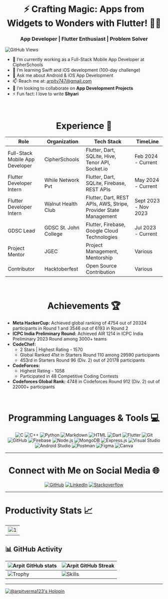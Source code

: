 <h1 align="center"> ⚡️ Crafting Magic: Apps from Widgets to Wonders with Flutter! 📱✨</h1>
<h3 align="center">App Developer | Flutter Enthusiast | Problem Solver</h3>

![GitHub Views](https://komarev.com/ghpvc/?username=arpitvermaofficial&color=0e75b6)

- 🔭 I’m currently working as a Full-Stack Mobile App Developer at CipherSchools
- 🌱 I’m learning Swift and iOS development (100-day challenge)
- 💬 Ask me about Android & iOS App Development
- 📫 Reach me at: arpitv747@gmail.com
- 👯 I’m looking to collaborate on **App Development Projects**
- ⚡ Fun fact: I love to write **Shyari**

<br>
<div align="center">

# Experience 💼

</div>

| Role                          | Organization        | Tech Stack                                                                                      | TimeLine          |
|-------------------------------|---------------------|-------------------------------------------------------------------------------------------------|-------------------|
| Full-Stack Mobile App Developer | CipherSchools        | Flutter, Dart, SQLite, Hive, Tenor API, Socket.io                                                | Feb 2024 - Current|
| Flutter Developer Intern       | While Network Pvt   | Flutter, Dart, SQLite, Firebase, REST APIs                                                      | May 2024 - Current|
| Flutter Developer Intern       | Walnut Health Club  | Flutter, Dart, REST APIs, AWS, Stripe, Provider State Management                                 | Sept 2023 - Nov 2023 |
| GDSC Lead                      | GDSC St. John College | Flutter, Firebase, Google Cloud Technologies                                                   | Jul 2023 - Current |
| Project Mentor                 | JGEC                | Project Management, Mentorship                                                                  | Various           |
| Contributor                    | Hacktoberfest       | Open Source Contribution                                                                        | Various           |


<br>
<div align="center">

# Achievements 🏆

</div>

- **Meta HackerCup:** Achieved global ranking of 4754 out of 20324 participants in Round 1 and 3546 out of 6193 in Round 2
- **ICPC India Preliminary Round:** Achieved AIR 1214 in ICPC India Preliminary 2023 Round among 3000+ teams
- **CodeChef:**
  - 2 Stars | Highest Rating - 1570
  - Global Ranked 41st in Starters Round 110 among 29590 participants
  - 453rd in Starters Round 96 (Div. 2) out of 20178 participants
- **CodeForces:**
  - Highest Rating - 1058
  - Participated in 48 Competitive Coding Contests
- **Codeforces Global Rank:** 4748 in Codeforces Round 912 (Div. 2) out of 22000+ participants

<br>
<div align="center">

# Programming Languages & Tools 💻

</div>

<div align="center">

![C](https://img.shields.io/badge/c-%2300599C.svg?style=for-the-badge&logo=c&logoColor=white)
![C++](https://img.shields.io/badge/c++-%2300599C.svg?style=for-the-badge&logo=c%2B%2B&logoColor=white)
![Python](https://img.shields.io/badge/python-3670A0?style=for-the-badge&logo=python&logoColor=ffdd54)
![Markdown](https://img.shields.io/badge/Markdown-000000?style=for-the-badge&logo=markdown&logoColor=white)
![HTML](https://img.shields.io/badge/html5-%23E34F26.svg?style=for-the-badge&logo=html5&logoColor=white)
![Dart](https://img.shields.io/badge/dart-%230175C2.svg?style=for-the-badge&logo=dart&logoColor=white)
![Flutter](https://img.shields.io/badge/Flutter-%2302569B.svg?style=for-the-badge&logo=Flutter&logoColor=white)
![Git](https://img.shields.io/badge/git-%23F05033.svg?style=for-the-badge&logo=git&logoColor=white)
![GitHub](https://img.shields.io/badge/github-%23121011.svg?style=for-the-badge&logo=github&logoColor=white)
![Firebase](https://img.shields.io/badge/firebase-%23039BE5.svg?style=for-the-badge&logo=firebase)
![Node.js](https://img.shields.io/badge/Node.js-43853D?style=for-the-badge&logo=node.js&logoColor=white)
![MongoDB](https://img.shields.io/badge/MongoDB-4EA94B?style=for-the-badge&logo=mongodb&logoColor=white)
![Express.js](https://img.shields.io/badge/Express.js-404D59?style=for-the-badge)
![Visual Studio](https://img.shields.io/badge/Visual_Studio-5C2D91?style=for-the-badge&logo=visual%20studio&logoColor=white)
![Android Studio](https://img.shields.io/badge/Android_Studio-3DDC84?style=for-the-badge&logo=android-studio&logoColor=white)
![Postman](https://camo.githubusercontent.com/3f0e26b0951bab845a1bb9a7198ecca0da272e462921b6edd85879f3673b6927/68747470733a2f2f696d672e736869656c64732e696f2f62616467652f506f73746d616e2d4646364333373f7374796c653d666f722d7468652d6261646765266c6f676f3d706f73746d616e266c6f676f436f6c6f723d7768697465)
![Figma](https://img.shields.io/badge/figma-%23F24E1E.svg?style=for-the-badge&logo=figma&logoColor=white)
![Canva](https://img.shields.io/badge/Canva-%2300C4CC.svg?style=for-the-badge&logo=Canva&logoColor=white)
</div>

---

<div align="center">

# Connect with Me on Social Media 🌐

</div>

<div align="center">

[![GitHub](https://img.shields.io/static/v1?style=for-the-badge&label=GitHub&labelColor=silver&logo=github&logoColor=black&message=arpitvermaofficial&color=black&link=https://github.com/arpitvermaofficial)](https://github.com/arpitvermaofficial)
[![LinkedIn](https://img.shields.io/static/v1?style=for-the-badge&label=LinkedIn&labelColor=silver&logo=linkedin&logoColor=blue&message=Arpit_Verma&color=blue&link=https://linkedin.com/in/arpit-v-1a4205220)](https://linkedin.com/in/arpit-v-1a4205220)
[![Stackoverflow](https://img.shields.io/static/v1?style=for-the-badge&label=stackoverflow&labelColor=silver&logo=stackoverflow&logoColor=blue&message=Arpit_Verma&color=blue&link=https://stackoverflow.com/users/18079531/arpit-verma)](https://stackoverflow.com/users/18079531/arpit-verma)
</div>

---

# Productivity Stats 📈

<table>
  <tr>
    <td><img src="https://github-profile-summary-cards.vercel.app/api/cards/profile-details?username=arpitvermaofficial&theme=monokai" display=block width=100% height=auto alt="1"></td>
  </tr> 
</table>

## 📊 GitHub Activity

| ![Arpit GitHub stats](https://github-readme-stats.vercel.app/api?username=arpitvermaofficial&show_icons=true&theme=radical) | ![Arpit GitHub Streak](https://streak-stats.demolab.com/?user=arpitvermaofficial&hide_border=true&theme=dracula) |
| ------------------------------------------------------------------------------------------------------------------------ | -------------------------------------------------------------------------------------------------------------------- |
| ![Trophy](https://github-profile-trophy.vercel.app/?username=arpitvermaofficial&theme=dracula&column=4&no-frame=true) | ![Skills](https://github-readme-stats.vercel.app/api/top-langs/?username=arpitvermaofficial&langs_count=10&hide_border=true&layout=compact&theme=dracula) |

---

[![@arpitverma123's Holopin](https://holopin.me/arpitverma123)](https://holopin.io/@arpitverma123)
